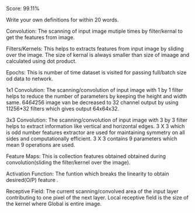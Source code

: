 Score:    99.11%

Write your own definitions for within 20 words.

Convolution: The scanning of input image mutiple times by filter/kernal to get the features from image. 

Filters/Kernels: This helps to extracts features from input image by sliding over the image. The size of kernal is always 
smaller than size of imaage and calculated using dot product.

Epochs: This is number of time dataset is visited for passing full/batch size od data to network.

1x1 Convolution: The scanning/convolution of input image with 1 by 1 filter helps to reduce the number of parameters by keeping the height and width same. 64*64*256 image van be decreased to 32 channel output by using 1*1*256*32 filters which gives output 64x64x32.

3x3 Convolution: The scanning/convolution of input image with 3 by 3 filter helps to extract information like vertical and horizontal edges. 3 X 3 which is odd number features extractor are used for maintaining symmetry on all sides and computationally efficient.
3 X 3 contains 9 parameters which mean 9 operations are used.

Feature Maps: This is collection features obtained obtained during convolution(sliding the filter/kernel over the image).

Activation Function: The funtion  which breaks the linearity to obtain desired(O/P) feature .

Receptive Field: The current scanning/convolved area of the input layer contributing to one pixel of the next layer. Local receptive field is the size of the kernel where Global is entire image.
